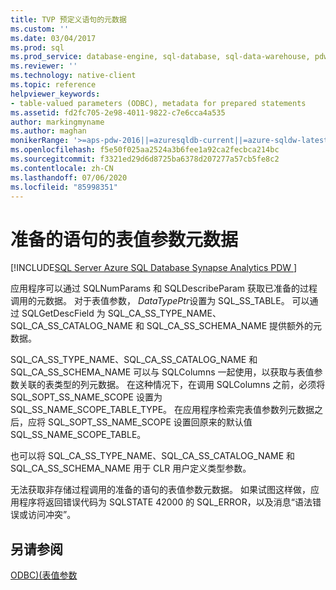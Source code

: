 ```yaml
---
title: TVP 预定义语句的元数据
ms.custom: ''
ms.date: 03/04/2017
ms.prod: sql
ms.prod_service: database-engine, sql-database, sql-data-warehouse, pdw
ms.reviewer: ''
ms.technology: native-client
ms.topic: reference
helpviewer_keywords:
- table-valued parameters (ODBC), metadata for prepared statements
ms.assetid: fd2fc705-2e98-4011-9822-c7e6cca4a535
author: markingmyname
ms.author: maghan
monikerRange: '>=aps-pdw-2016||=azuresqldb-current||=azure-sqldw-latest||>=sql-server-2016||=sqlallproducts-allversions||>=sql-server-linux-2017||=azuresqldb-mi-current'
ms.openlocfilehash: f5e50f025aa2524a3b6fee1a92ca2fecbca214bc
ms.sourcegitcommit: f3321ed29d6d8725ba6378d207277a57cb5fe8c2
ms.contentlocale: zh-CN
ms.lasthandoff: 07/06/2020
ms.locfileid: "85998351"
---
```

# <a name="table-valued-parameter-metadata-for-prepared-statements"></a>准备的语句的表值参数元数据
[!INCLUDE[SQL Server Azure SQL Database Synapse Analytics PDW ](../../includes/applies-to-version/sql-asdb-asdbmi-asa-pdw.md)]

  应用程序可以通过 SQLNumParams 和 SQLDescribeParam 获取已准备的过程调用的元数据。 对于表值参数， *DataTypePtr*设置为 SQL_SS_TABLE。 可以通过 SQLGetDescField 为 SQL_CA_SS_TYPE_NAME、SQL_CA_SS_CATALOG_NAME 和 SQL_CA_SS_SCHEMA_NAME 提供额外的元数据。  
  
 SQL_CA_SS_TYPE_NAME、SQL_CA_SS_CATALOG_NAME 和 SQL_CA_SS_SCHEMA_NAME 可以与 SQLColumns 一起使用，以获取与表值参数关联的表类型的列元数据。 在这种情况下，在调用 SQLColumns 之前，必须将 SQL_SOPT_SS_NAME_SCOPE 设置为 SQL_SS_NAME_SCOPE_TABLE_TYPE。 在应用程序检索完表值参数列元数据之后，应将 SQL_SOPT_SS_NAME_SCOPE 设置回原来的默认值 SQL_SS_NAME_SCOPE_TABLE。  
  
 也可以将 SQL_CA_SS_TYPE_NAME、SQL_CA_SS_CATALOG_NAME 和 SQL_CA_SS_SCHEMA_NAME 用于 CLR 用户定义类型参数。  
  
 无法获取非存储过程调用的准备的语句的表值参数元数据。 如果试图这样做，应用程序将返回错误代码为 SQLSTATE 42000 的 SQL_ERROR，以及消息“语法错误或访问冲突”。  
  
## <a name="see-also"></a>另请参阅  
 [ODBC&#41;&#40;表值参数](../../relational-databases/native-client-odbc-table-valued-parameters/table-valued-parameters-odbc.md)  
  
  
